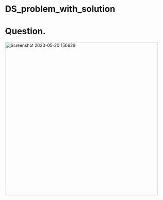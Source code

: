 # DS_problem_with_solution

# Question.
<img width="502" alt="Screenshot 2023-05-20 150629" src="https://github.com/saiduzzaman46/DS_problem_with_solution/assets/102038478/6f89f10c-a143-4c94-99af-73c99f26d0cb">
